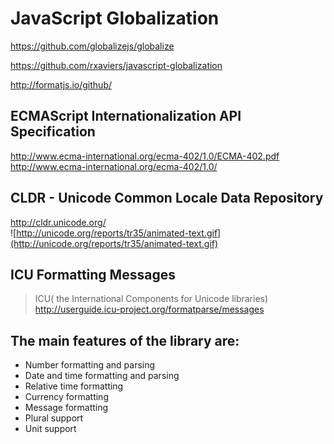 # JavaScript Globalization 

https://github.com/globalizejs/globalize  


https://github.com/rxaviers/javascript-globalization  

http://formatjs.io/github/  

## ECMAScript Internationalization API Specification  
http://www.ecma-international.org/ecma-402/1.0/ECMA-402.pdf  
http://www.ecma-international.org/ecma-402/1.0/  

## CLDR - Unicode Common Locale Data Repository  
http://cldr.unicode.org/  
![http://unicode.org/reports/tr35/animated-text.gif](http://unicode.org/reports/tr35/animated-text.gif)


## ICU Formatting Messages  
> ICU( the International Components for Unicode  libraries)  
http://userguide.icu-project.org/formatparse/messages  

## The main features of the library are:

+ Number formatting and parsing
+ Date and time formatting and parsing
+ Relative time formatting
+ Currency formatting
+ Message formatting
+ Plural support
+ Unit support
